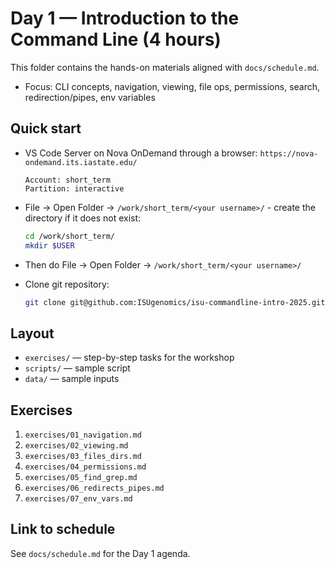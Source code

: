 # Day 1 — Introduction to the Command Line (4 hours)

This folder contains the hands-on materials aligned with `docs/schedule.md`.

- Focus: CLI concepts, navigation, viewing, file ops, permissions, search, redirection/pipes, env variables

## Quick start

- VS Code Server on Nova OnDemand through a browser: `https://nova-ondemand.its.iastate.edu/`
  ```
  Account: short_term
  Partition: interactive
  ```
- File -> Open Folder -> `/work/short_term/<your username>/` - create the directory if it does not exist:
  ```bash
  cd /work/short_term/
  mkdir $USER
  ```
- Then do File -> Open Folder -> `/work/short_term/<your username>/`

- Clone git repository:
  ```bash
  git clone git@github.com:ISUgenomics/isu-commandline-intro-2025.git
  ```

## Layout

- `exercises/` — step-by-step tasks for the workshop
- `scripts/` — sample script
- `data/` — sample inputs

## Exercises

1. `exercises/01_navigation.md`
2. `exercises/02_viewing.md`
3. `exercises/03_files_dirs.md`
4. `exercises/04_permissions.md`
5. `exercises/05_find_grep.md`
6. `exercises/06_redirects_pipes.md`
7. `exercises/07_env_vars.md`

## Link to schedule

See `docs/schedule.md` for the Day 1 agenda.
